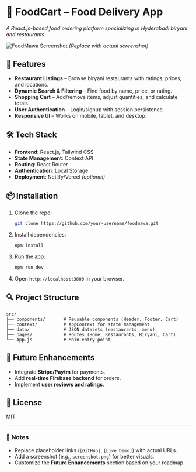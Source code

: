 

# **🍱 FoodCart – Food Delivery App**  
*A React.js-based food ordering platform specializing in Hyderabadi biryani and restaurants.*  

![FoodMawa Screenshot](/screenshot.png) *(Replace with actual screenshot)*  

## **🚀 Features**  
- **Restaurant Listings** – Browse biryani restaurants with ratings, prices, and locations.  
- **Dynamic Search & Filtering** – Find food by name, price, or rating.  
- **Shopping Cart** – Add/remove items, adjust quantities, and calculate totals.  
- **User Authentication** – Login/signup with session persistence.  
- **Responsive UI** – Works on mobile, tablet, and desktop.  

## **🛠️ Tech Stack**  
- **Frontend**: React.js, Tailwind CSS  
- **State Management**: Context API  
- **Routing**: React Router  
- **Authentication**: Local Storage  
- **Deployment**: Netlify/Vercel *(optional)*  

## **📦 Installation**  
1. Clone the repo:  
   ```bash
   git clone https://github.com/your-username/foodmawa.git
   ```
2. Install dependencies:  
   ```bash
   npm install
   ```
3. Run the app:  
   ```bash
   npm run dev
   ```
4. Open `http://localhost:3000` in your browser.  

## **🔍 Project Structure**  
```  
src/  
├── components/       # Reusable components (Header, Footer, Cart)  
├── context/          # AppContext for state management  
├── data/             # JSON datasets (restaurants, menu)  
├── pages/            # Routes (Home, Restaurants, Biryani, Cart)  
└── App.js            # Main entry point  
```  

## **🎯 Future Enhancements**  
- Integrate **Stripe/Paytm** for payments.  
- Add **real-time Firebase backend** for orders.  
- Implement **user reviews and ratings**.  

## **📄 License**  
MIT  

---  

### **📌 Notes**  
- Replace placeholder links (`[GitHub]`, `[Live Demo]`) with actual URLs.  
- Add a screenshot (e.g., `screenshot.png`) for better visuals.  
- Customize the **Future Enhancements** section based on your roadmap.  

